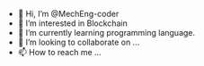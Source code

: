 - 👋 Hi, I’m @MechEng-coder
- 👀 I’m interested in Blockchain
- 🌱 I’m currently learning programming language.
- 💞️ I’m looking to collaborate on ...
- 📫 How to reach me ...

<!---
MechEng-coder/MechEng-coder is a ✨ special ✨ repository because its `README.md` (this file) appears on your GitHub profile.
You can click the Preview link to take a look at your changes.
--->
